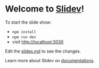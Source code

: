 # Welcome to [Slidev](https://github.com/slidevjs/slidev)!

To start the slide show:

- `npm install`
- `npm run dev`
- visit [http://localhost:3030](http://localhost:3030)

Edit the [slides.md](./slides.md) to see the changes.

Learn more about Slidev on [documentations](https://sli.dev/).
